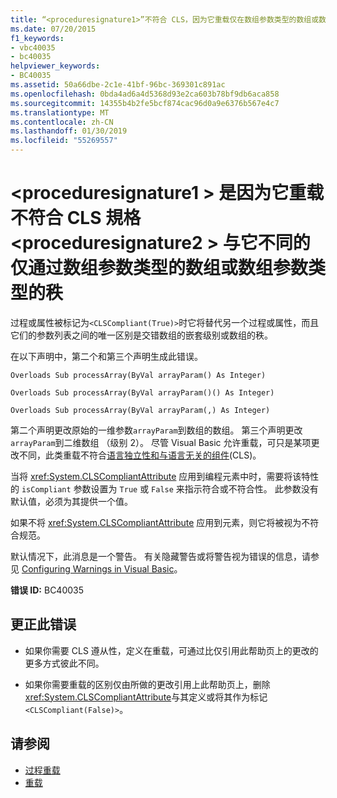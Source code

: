 ```yaml
---
title: “<proceduresignature1>”不符合 CLS，因为它重载仅在数组参数类型的数组或数组参数类型的秩方面与它不同的“<proceduresignature2>”
ms.date: 07/20/2015
f1_keywords:
- vbc40035
- bc40035
helpviewer_keywords:
- BC40035
ms.assetid: 50a66dbe-2c1e-41bf-96bc-369301c891ac
ms.openlocfilehash: 0bda4ad6a4d5368d93e2ca603b78bf9db6aca858
ms.sourcegitcommit: 14355b4b2fe5bcf874cac96d0a9e6376b567e4c7
ms.translationtype: MT
ms.contentlocale: zh-CN
ms.lasthandoff: 01/30/2019
ms.locfileid: "55269557"
---
```

# <a name="proceduresignature1-is-not-cls-compliant-because-it-overloads-proceduresignature2-which-differs-from-it-only-by-array-of-array-parameter-types-or-by-the-rank-of-the-array-parameter-types"></a>\<proceduresignature1 > 是因为它重载不符合 CLS 規格\<proceduresignature2 > 与它不同的仅通过数组参数类型的数组或数组参数类型的秩
过程或属性被标记为`<CLSCompliant(True)>`时它将替代另一个过程或属性，而且它们的参数列表之间的唯一区别是交错数组的嵌套级别或数组的秩。  
  
 在以下声明中，第二个和第三个声明生成此错误。  
  
 `Overloads Sub processArray(ByVal arrayParam() As Integer)`  
  
 `Overloads Sub processArray(ByVal arrayParam()() As Integer)`  
  
 `Overloads Sub processArray(ByVal arrayParam(,) As Integer)`  
  
 第二个声明更改原始的一维参数`arrayParam`到数组的数组。 第三个声明更改`arrayParam`到二维数组 （级别 2）。 尽管 Visual Basic 允许重载，可只是某项更改不同，此类重载不符合[语言独立性和与语言无关的组件](../../../standard/language-independence-and-language-independent-components.md)(CLS)。  
  
 当将 <xref:System.CLSCompliantAttribute> 应用到编程元素中时，需要将该特性的 `isCompliant` 参数设置为 `True` 或 `False` 来指示符合或不符合性。 此参数没有默认值，必须为其提供一个值。  
  
 如果不将 <xref:System.CLSCompliantAttribute> 应用到元素，则它将被视为不符合规范。  
  
 默认情况下，此消息是一个警告。 有关隐藏警告或将警告视为错误的信息，请参见 [Configuring Warnings in Visual Basic](/visualstudio/ide/configuring-warnings-in-visual-basic)。  
  
 **错误 ID:** BC40035  
  
## <a name="to-correct-this-error"></a>更正此错误  
  
-   如果你需要 CLS 遵从性，定义在重载，可通过比仅引用此帮助页上的更改的更多方式彼此不同。  
  
-   如果你需要重载的区别仅由所做的更改引用上此帮助页上，删除<xref:System.CLSCompliantAttribute>与其定义或将其作为标记`<CLSCompliant(False)>`。  
  
## <a name="see-also"></a>请参阅

- [过程重载](../../../visual-basic/programming-guide/language-features/procedures/procedure-overloading.md)
- [重载](../../../visual-basic/language-reference/modifiers/overloads.md)
